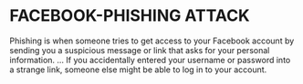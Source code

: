 # FACEBOOK-PHISHING ATTACK

Phishing is when someone tries to get access to your Facebook account by sending you a suspicious message or link that asks for your personal information. ... If you accidentally entered your username or password into a strange link, someone else might be able to log in to your account.
